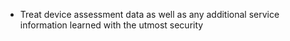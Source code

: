 
  * Treat device assessment data as well as any additional service information learned with the utmost security
